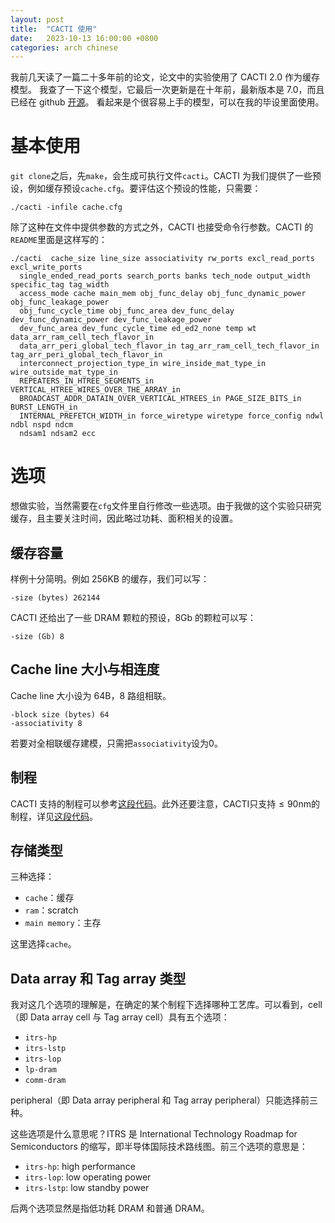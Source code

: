 ```yaml
---
layout: post
title:  "CACTI 使用"
date:   2023-10-13 16:00:00 +0800
categories: arch chinese
---
```


我前几天读了一篇二十多年前的论文，论文中的实验使用了 CACTI 2.0 作为缓存模型。
我查了一下这个模型，它最后一次更新是在十年前，最新版本是 7.0，而且已经在 github [开源](https://github.com/HewlettPackard/cacti)。
看起来是个很容易上手的模型，可以在我的毕设里面使用。

# 基本使用

`git clone`之后，先`make`，会生成可执行文件`cacti`。CACTI 为我们提供了一些预设，例如缓存预设`cache.cfg`。要评估这个预设的性能，只需要：

```
./cacti -infile cache.cfg
```

除了这种在文件中提供参数的方式之外，CACTI 也接受命令行参数。CACTI 的`README`里面是这样写的：

```
./cacti  cache_size line_size associativity rw_ports excl_read_ports excl_write_ports 
  single_ended_read_ports search_ports banks tech_node output_width specific_tag tag_width
  access_mode cache main_mem obj_func_delay obj_func_dynamic_power obj_func_leakage_power
  obj_func_cycle_time obj_func_area dev_func_delay dev_func_dynamic_power dev_func_leakage_power
  dev_func_area dev_func_cycle_time ed_ed2_none temp wt data_arr_ram_cell_tech_flavor_in
  data_arr_peri_global_tech_flavor_in tag_arr_ram_cell_tech_flavor_in tag_arr_peri_global_tech_flavor_in
  interconnect_projection_type_in wire_inside_mat_type_in wire_outside_mat_type_in
  REPEATERS_IN_HTREE_SEGMENTS_in VERTICAL_HTREE_WIRES_OVER_THE_ARRAY_in 
  BROADCAST_ADDR_DATAIN_OVER_VERTICAL_HTREES_in PAGE_SIZE_BITS_in BURST_LENGTH_in
  INTERNAL_PREFETCH_WIDTH_in force_wiretype wiretype force_config ndwl ndbl nspd ndcm 
  ndsam1 ndsam2 ecc
```

# 选项

想做实验，当然需要在`cfg`文件里自行修改一些选项。由于我做的这个实验只研究缓存，且主要关注时间，因此略过功耗、面积相关的设置。

## 缓存容量

样例十分简明。例如 256KB 的缓存，我们可以写：
```
-size (bytes) 262144
```

CACTI 还给出了一些 DRAM 颗粒的预设，8Gb 的颗粒可以写：
```
-size (Gb) 8
```

## Cache line 大小与相连度

Cache line 大小设为 64B，8 路组相联。
```
-block size (bytes) 64
-associativity 8
```

若要对全相联缓存建模，只需把`associativity`设为0。

## 制程

CACTI 支持的制程可以参考[这段代码](https://github.com/HewlettPackard/cacti/blob/master/parameter.cc#L705)。此外还要注意，CACTI只支持$\leq 90 \mathrm{nm}$的制程，详见[这段代码](https://github.com/HewlettPackard/cacti/blob/master/io.cc#L1998)。

## 存储类型

三种选择：
- `cache`：缓存
- `ram`：scratch
- `main memory`：主存

这里选择`cache`。

## Data array 和 Tag array 类型

我对这几个选项的理解是，在确定的某个制程下选择哪种工艺库。可以看到，cell（即 Data array cell 与 Tag array cell）具有五个选项：
- `itrs-hp`
- `itrs-lstp`
- `itrs-lop`
- `lp-dram`
- `comm-dram`

peripheral（即 Data array peripheral 和 Tag array peripheral）只能选择前三种。

这些选项是什么意思呢？ITRS 是 International Technology Roadmap for Semiconductors 的缩写，即半导体国际技术路线图。前三个选项的意思是：
- `itrs-hp`: high performance
- `itrs-lop`: low operating power
- `itrs-lstp`: low standby power

后两个选项显然是指低功耗 DRAM 和普通 DRAM。

